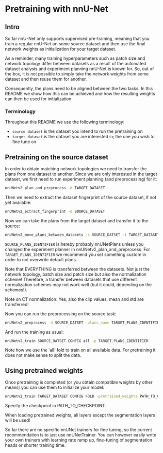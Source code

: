 # Pretraining with nnU-Net

## Intro

So far nnU-Net only supports supervised pre-training, meaning that you train a regular nnU-Net on some source dataset 
and then use the final network weights as initialization for your target dataset. 

As a reminder, many training hyperparameters such as patch size and network topology differ between datasets as a 
result of the automated dataset analysis and experiment planning nnU-Net is known for. So, out of the box, it is not 
possible to simply take the network weights from some dataset and then reuse them for another.

Consequently, the plans need to be aligned between the two tasks. In this README we show how this can be achieved and 
how the resulting weights can then be used for initialization.

### Terminology

Throughout this README we use the following terminology:

- `source dataset` is the dataset you intend to run the pretraining on
- `target dataset` is the dataset you are interested in; the one you wish to fine tune on


## Pretraining on the source dataset

In order to obtain matching network topologies we need to transfer the plans from one dataset to another. Since we are 
only interested in the target dataset, we first need to run experiment planning (and preprocessing) for it:

```bash
nnUNetv2_plan_and_preprocess -d TARGET_DATASET
```

Then we need to extract the dataset fingerprint of the source dataset, if not yet available:

```bash
nnUNetv2_extract_fingerprint -d SOURCE_DATASET
```

Now we can take the plans from the target dataset and transfer it to the source:

```bash
nnUNetv2_move_plans_between_datasets -s SOURCE_DATSET -t TARGET_DATASET -sp SOURCE_PLANS_IDENTIFIER -tp TARGET_PLANS_IDENTIFIER
```

`SOURCE_PLANS_IDENTIFIER` is hereby probably nnUNetPlans unless you changed the experiment planner in 
nnUNetv2_plan_and_preprocess. For `TARGET_PLANS_IDENTIFIER` we recommend you set something custom in order to not 
overwrite default plans.

Note that EVERYTHING is transferred between the datasets. Not just the network topology, batch size and patch size but 
also the normalization scheme! Therefore, a transfer between datasets that use different normalization schemes may not 
work well (but it could, depending on the schemes!).

Note on CT normalization: Yes, also the clip values, mean and std are transferred!

Now you can run the preprocessing on the source task:

```bash
nnUNetv2_preprocess -d SOURCE_DATSET -plans_name TARGET_PLANS_IDENTIFIER
```

And run the training as usual:

```bash
nnUNetv2_train SOURCE_DATSET CONFIG all -p TARGET_PLANS_IDENTIFIER
```

Note how we use the 'all' fold to train on all available data. For pretraining it does not make sense to split the data.

## Using pretrained weights

Once pretraining is completed (or you obtain compatible weights by other means) you can use them to initialize your model:

```bash
nnUNetv2_train TARGET_DATASET CONFIG FOLD -pretrained_weights PATH_TO_CHECKPOINT
```

Specify the checkpoint in PATH_TO_CHECKPOINT.

When loading pretrained weights, all layers except the segmentation layers will be used! 

So far there are no specific nnUNet trainers for fine tuning, so the current recommendation is to just use 
nnUNetTrainer. You can however easily write your own trainers with learning rate ramp up, fine-tuning of segmentation 
heads or shorter training time.